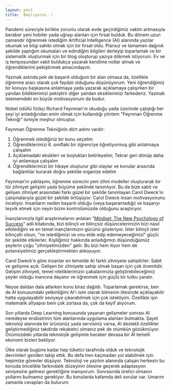 ```yaml
---
layout: post
title:  Başlıyoruz..!
---
```


Pandemi süreciyle birlikte zorunlu olarak evde geçirdiğimiz vaktin artmasıyla beraber yeni hobiler yada uğraşı alanları için fırsat bulduk. Bu dönem uzun zamandır öğrenmek istediğim Artificial Intelligence (AI) alanında yazılar okumak ve bilgi sahibi olmak için bir fırsat oldu. Plansız ve tamamen dağınık şekilde yaptığım okumaları ve edindiğim bilgileri derleyip toparlamak ve bir sistematik oluşturmak için bir blog oluşturup yazıya dökmek istiyorum. Ev ve iş temposundan vakit buldukça yazarak kendime notlar almak ve öğrendiklerimi pekiştirmek amacındayım.

Yazmak aslında pek de başarılı olduğum bir alan olmasa da, özellikle öğrenme aracı olarak çok faydalı olduğunu düşünüyorum. Yeni öğrendiğimiz bir konuyu başkasına anlatmaya yada yazarak açıklamaya çalışırken bir yandan bildiklerimizi pekiştirir diğer yandan eksiklerimizi farkederiz. Yazmak istememdeki en büyük motivasyonum da budur. 

Nobel ödüllü fizikçi Richard Feynman'ın okuduğu yada üzerinde çalıştığı her şeyi iyi anladığından emin olmak için kullandığı yöntem "Feynman Öğrenme Tekniği" ismiyle meşhur olmuştur. 

Feynman Öğrenme Tekniğinin dört adımı vardır:

1. Öğrenmek istediğiniz bir konu seçelim
2. Öğrendiklerimizi 6. sınıftaki bir öğrenciye öğretiyormuş gibi anlatmaya çalışalım
3. Açıklamadaki eksikleri ve boşlukları belirleyelim; Tekrar geri dönüp daha iyi anlamaya çalışalım
4. Öğrendiklerimizi bir hikaye oluşturur gibi olaylar ve konular arasında bağlantılar kurarak doğru şekilde organize edelim

Feynman’ın yaklaşımı, öğrenme sürecini yeni zihni modeller oluşturarak bir tür zihniyet gelişimi yada büyüme şeklinde tanımlıyor. Bu da bize sabit ve gelişen zihniyet arasındaki farkı güzel bir şekilde tanımlayan Carol Dweck'in çalışmalarıyla güzel bir şekilde örtüşüyor. Carol Dweck insan motivasyonunu inceliyor. İnsanların neden başarılı olduğu (veya başaramadığı) ve başarıyı teşvik etmek için neyin bizim kontrolümüzde olduğunu araştırıyor.

İnançlarımızla ilgili araştırmalarını anlatan "[Mindset: The New Psychology of Success](https://www.amazon.com/Mindset-Psychology-Carol-S-Dweck/dp/0345472322)" adlı kitabında, bizi bilinçli ve bilinçsiz düşüncelerimizin bizi nasıl etkilediğini ve en temel inançlarımızın gücünü gösteriyor. İster bilinçli ister bilinçaltı olsun, "ne istediğimizi ve onu elde edip edemeyeceğimizi" güçlü bir şekilde etkilerler. Kişiliğimiz hakkında anladığımızı düşündüğümüz şeylerin çoğu "zihniyetimizden" gelir. Bu bizi hem itiyor hem de potansiyelimizi gerçekleştirmekten alıkoyuyor. 

Carol Dweck'e göre insanlar en temelde iki farklı zihniyete sahiptirler: Sabit ve gelişime açık. Gelişen bir zihniyete sahip olmak başarı için çok önemlidir. Gelişim zihniyeti, temel niteliklerimizin çabalarımızla geliştirebileceğimiz şeyler olduğu inancına dayanır ve öğrenmek için güçlü bir tutku yaratır.

Neyse daldan dala atlarken konu biraz dağıldı. Toparlamak gerekirse, ben de AI konusundaki yetkinliğimi AI'ı isim olarak bilmenin ötesinde açıklayabilir hatta uygulayabilir seviyeye çıkarabilmek için çok istekliyim. Özellikle işin matematik altyapısı beni çok zorlasa da, çok da keyif alıyorum.

Son yıllarda Deep Learning konusunda yaşanan gelişmeler sonrası AI neredeyse endüstrinin tüm alanlarında uygulama alanları bulmakta. Şayet teknoloji alanında bir ürününüz yada servisiniz varsa, AI destekli özellikler geliştirmediğiniz takdirde rekabetci olmanız pek de mümkün gözükmüyor. Önümüzdeki yıllarda teknolojik gelişimle beraber devasa bir AI temelli ekonomi bizleri bekliyor. 

Ülke olarak bugüne kadar hep tüketici tarafında olduk ve teknolojik devrimleri geriden takip ettik. Bu defa tren kaçmadan yol alabilmek için hepimize görevler düşüyor. Teknoloji ve yazılım alanında çalışan herkesin bu konuda öncelikle farkındalık düzeyinin ötesine geçerek adaptasyon seviyesine gelmesi gerektiğine inanıyorum. Sonrasında üretici olmanın yollarını bulmamız gerekiyor. Bu konularda kafamda deli sorular var. Umarım zamanla cevapları da bulurum.




